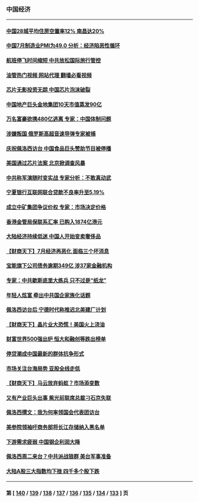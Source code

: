 ### 中国经济
---
#### [中国28城平均住房空置率12% 南昌达20%](../../pages/ncid283/n13797666.md?08081245) 
#### [中国7月制造业PMI为49.0 分析：经济陷恶性循环](../../pages/ncid283/n13797619.md?08081245) 
#### [航班停飞时间缩短 中共放松国际旅行管控](../../pages/ncid283/n13797400.md?08081245) 
#### [油管热门视频 网站代理 翻墙必看视频](http://209.222.30.114:81/youtube.html?08081245)
#### [芯片无影投资无踪 中国芯片泡沫破裂](../../pages/ncid283/n13797222.md?08081245) 
#### [中国地产巨头金地集团10天市值蒸发90亿](../../pages/ncid283/n13797196.md?08081245) 
#### [万名富豪欲携480亿逃离 专家：中国体制问题](../../pages/ncid283/n13797173.md?08081245) 
#### [涉嫌叛国 俄罗斯高超音速导弹专家被捕](../../pages/ncid283/n13797040.md?08081245) 
#### [庆祝佩洛西访台 中国食品巨头赞助节目被停播](../../pages/ncid283/n13796995.md?08081245) 
#### [美国通过芯片法案 北京掀调查风暴](../../pages/ncid283/n13796506.md?08081245) 
#### [中共称军演随时变实战 专家分析：不敢真动武](../../pages/ncid283/n13796365.md?08081245) 
#### [宁夏银行互联网联合贷款不良率升至5.19%](../../pages/ncid283/n13796222.md?08081245) 
#### [成立中矿集团争议价权 专家：市场决定价格](../../pages/ncid283/n13796143.md?08081245) 
#### [香港金管局保联系汇率 已购入1874亿港元](../../pages/ncid283/n13796058.md?08081245) 
#### [大陆经济持续低迷 中国人开始变卖奢侈品](../../pages/ncid283/n13796101.md?08081245) 
#### [【财商天下】7月经济再恶化 面临三个坏消息](../../pages/ncid283/n13795821.md?08081245) 
#### [宝能旗下公司债务逾期349亿 涉37家金融机构](../../pages/ncid283/n13795789.md?08081245) 
#### [专家：中共歇斯底里大练兵 只不过是“纸龙”](../../pages/ncid283/n13795695.md?08081245) 
#### [年轻人炫富 牵出中共国企家族化话题](../../pages/ncid283/n13795235.md?08081245) 
#### [佩洛西访台后 宁德时代称推迟北美建厂计划](../../pages/ncid283/n13794698.md?08081245) 
#### [【财商天下】晶片业大恐慌！美国火上浇油](../../pages/ncid283/n13794888.md?08081245) 
#### [财富世界500强出炉 恒大和融创等跌出榜单](../../pages/ncid283/n13794673.md?08081245) 
#### [停贷潮成中国最新的群体抗争形式](../../pages/ncid283/n13794634.md?08081245) 
#### [市场关注台海局势 亚股全线走低](../../pages/ncid283/n13794444.md?08081245) 
#### [【财商天下】马云放弃蚂蚁？市场添变数](../../pages/ncid283/n13794043.md?08081245) 
#### [又有产业巨头出事 紫光前联席总裁刁石京失联](../../pages/ncid283/n13794049.md?08081245) 
#### [佩洛西撰文：我为何率领国会代表团访台](../../pages/ncid283/n13794094.md?08081245) 
#### [美参院领袖吁商务部将长江存储纳入黑名单](../../pages/ncid283/n13793994.md?08081245) 
#### [下游需求疲弱 中国钢企利润大降](../../pages/ncid283/n13793953.md?08081245) 
#### [佩洛西周二来台？中共派战狼群 美台军事准备](../../pages/ncid283/n13793887.md?08081245) 
#### [大陆A股三大指数均下挫 四千多个股下跌](../../pages/ncid283/n13793786.md?08081245) 

---
#### 第 [ [140](./140.md?08081245) / [139](./139.md?08081245) / [138](./138.md?08081245) / [137](./137.md?08081245) / [136](./136.md?08081245) / [135](./135.md?08081245) / [134](./134.md?08081245) / [133](./133.md?08081245) ] 页
